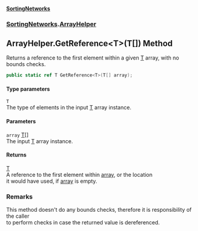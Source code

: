 #### [SortingNetworks](index.md 'index')
### [SortingNetworks](SortingNetworks.md 'SortingNetworks').[ArrayHelper](SortingNetworks_ArrayHelper.md 'SortingNetworks.ArrayHelper')
## ArrayHelper.GetReference&lt;T&gt;(T[]) Method
Returns a reference to the first element within a given [T](SortingNetworks_ArrayHelper_GetReference_T_(T__).md#SortingNetworks_ArrayHelper_GetReference_T_(T__)_T 'SortingNetworks.ArrayHelper.GetReference&lt;T&gt;(T[]).T') array, with no bounds checks.  
```csharp
public static ref T GetReference<T>(T[] array);
```
#### Type parameters
<a name='SortingNetworks_ArrayHelper_GetReference_T_(T__)_T'></a>
`T`  
The type of elements in the input [T](SortingNetworks_ArrayHelper_GetReference_T_(T__).md#SortingNetworks_ArrayHelper_GetReference_T_(T__)_T 'SortingNetworks.ArrayHelper.GetReference&lt;T&gt;(T[]).T') array instance.
  
#### Parameters
<a name='SortingNetworks_ArrayHelper_GetReference_T_(T__)_array'></a>
`array` [T](SortingNetworks_ArrayHelper_GetReference_T_(T__).md#SortingNetworks_ArrayHelper_GetReference_T_(T__)_T 'SortingNetworks.ArrayHelper.GetReference&lt;T&gt;(T[]).T')[[]](https://docs.microsoft.com/en-us/dotnet/api/System.Array 'System.Array')  
The input [T](SortingNetworks_ArrayHelper_GetReference_T_(T__).md#SortingNetworks_ArrayHelper_GetReference_T_(T__)_T 'SortingNetworks.ArrayHelper.GetReference&lt;T&gt;(T[]).T') array instance.
  
#### Returns
[T](SortingNetworks_ArrayHelper_GetReference_T_(T__).md#SortingNetworks_ArrayHelper_GetReference_T_(T__)_T 'SortingNetworks.ArrayHelper.GetReference&lt;T&gt;(T[]).T')  
A reference to the first element within [array](SortingNetworks_ArrayHelper_GetReference_T_(T__).md#SortingNetworks_ArrayHelper_GetReference_T_(T__)_array 'SortingNetworks.ArrayHelper.GetReference&lt;T&gt;(T[]).array'), or the location  
            it would have used, if [array](SortingNetworks_ArrayHelper_GetReference_T_(T__).md#SortingNetworks_ArrayHelper_GetReference_T_(T__)_array 'SortingNetworks.ArrayHelper.GetReference&lt;T&gt;(T[]).array') is empty.
### Remarks
This method doesn't do any bounds checks, therefore it is responsibility of the caller  
to perform checks in case the returned value is dereferenced.  
